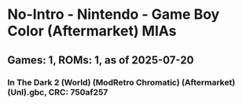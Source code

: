 # No-Intro - Nintendo - Game Boy Color (Aftermarket) MIAs
## Games: 1, ROMs: 1, as of 2025-07-20

### In The Dark 2 (World) (ModRetro Chromatic) (Aftermarket) (Unl).gbc, CRC: 750af257
